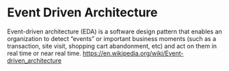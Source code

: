 # Event Driven Architecture
Event-driven architecture (EDA) is a software design pattern that enables an organization to detect “events” or important business moments (such as a transaction, site visit, shopping cart abandonment, etc) and act on them in real time or near real time.
https://en.wikipedia.org/wiki/Event-driven_architecture
